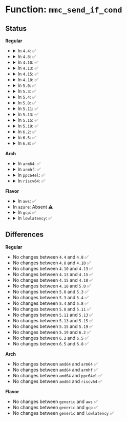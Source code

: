 # Function: <code>mmc_send_if_cond</code>

## Status
<b>Regular</b>
<ul>
<li>
<details>
<summary>In <code>4.4</code>: ✅</summary>

```c
int mmc_send_if_cond(struct mmc_host *host, u32 ocr);
```

**Collision:** Unique Global

**Inline:** No

**Transformation:** False

**Instances:**

```
In drivers/mmc/core/sd_ops.c (ffffffff816c8370)
Location: drivers/mmc/core/sd_ops.c:196
Inline: False
Direct callers:
  - drivers/mmc/core/core.c:mmc_rescan
  - drivers/mmc/core/sd.c:mmc_sd_get_cid
  - drivers/mmc/core/sd.c:mmc_sd_get_cid
  - drivers/mmc/core/sdio.c:mmc_sdio_init_card
  - drivers/mmc/core/sdio.c:mmc_sdio_power_restore
  - drivers/mmc/core/sdio.c:mmc_sdio_resume
```
**Symbols:**

```
ffffffff816c8370-ffffffff816c840d: mmc_send_if_cond (STB_GLOBAL)
```
</details>
</li>
<li>
<details>
<summary>In <code>4.8</code>: ✅</summary>

```c
int mmc_send_if_cond(struct mmc_host *host, u32 ocr);
```

**Collision:** Unique Global

**Inline:** No

**Transformation:** False

**Instances:**

```
In drivers/mmc/core/sd_ops.c (ffffffff8172b320)
Location: drivers/mmc/core/sd_ops.c:191
Inline: False
Direct callers:
  - drivers/mmc/core/core.c:mmc_rescan
  - drivers/mmc/core/sd.c:mmc_sd_get_cid
  - drivers/mmc/core/sd.c:mmc_sd_get_cid
  - drivers/mmc/core/sdio.c:mmc_sdio_power_restore
  - drivers/mmc/core/sdio.c:mmc_sdio_resume
  - drivers/mmc/core/sdio.c:mmc_sdio_init_card
```
**Symbols:**

```
ffffffff8172b320-ffffffff8172b3bc: mmc_send_if_cond (STB_GLOBAL)
```
</details>
</li>
<li>
<details>
<summary>In <code>4.10</code>: ✅</summary>

```c
int mmc_send_if_cond(struct mmc_host *host, u32 ocr);
```

**Collision:** Unique Global

**Inline:** No

**Transformation:** False

**Instances:**

```
In drivers/mmc/core/sd_ops.c (ffffffff8175e3d0)
Location: drivers/mmc/core/sd_ops.c:186
Inline: False
Direct callers:
  - drivers/mmc/core/core.c:mmc_rescan
  - drivers/mmc/core/sd.c:mmc_sd_get_cid
  - drivers/mmc/core/sd.c:mmc_sd_get_cid
  - drivers/mmc/core/sdio.c:mmc_sdio_power_restore
  - drivers/mmc/core/sdio.c:mmc_sdio_resume
  - drivers/mmc/core/sdio.c:mmc_sdio_init_card
```
**Symbols:**

```
ffffffff8175e3d0-ffffffff8175e46c: mmc_send_if_cond (STB_GLOBAL)
```
</details>
</li>
<li>
<details>
<summary>In <code>4.13</code>: ✅</summary>

```c
int mmc_send_if_cond(struct mmc_host *host, u32 ocr);
```

**Collision:** Unique Global

**Inline:** No

**Transformation:** False

**Instances:**

```
In drivers/mmc/core/sd_ops.c (ffffffff8177cb40)
Location: drivers/mmc/core/sd_ops.c:186
Inline: False
Direct callers:
  - drivers/mmc/core/core.c:mmc_rescan
  - drivers/mmc/core/sd.c:mmc_sd_get_cid
  - drivers/mmc/core/sd.c:mmc_sd_get_cid
  - drivers/mmc/core/sdio.c:mmc_sdio_power_restore
  - drivers/mmc/core/sdio.c:mmc_sdio_resume
  - drivers/mmc/core/sdio.c:mmc_sdio_resend_if_cond
```
**Symbols:**

```
ffffffff8177cb40-ffffffff8177cbda: mmc_send_if_cond (STB_GLOBAL)
```
</details>
</li>
<li>
<details>
<summary>In <code>4.15</code>: ✅</summary>

```c
int mmc_send_if_cond(struct mmc_host *host, u32 ocr);
```

**Collision:** Unique Global

**Inline:** No

**Transformation:** False

**Instances:**

```
In drivers/mmc/core/sd_ops.c (ffffffff817f30c0)
Location: drivers/mmc/core/sd_ops.c:186
Inline: False
Direct callers:
  - drivers/mmc/core/core.c:mmc_rescan
  - drivers/mmc/core/sd.c:mmc_sd_get_cid
  - drivers/mmc/core/sd.c:mmc_sd_get_cid
  - drivers/mmc/core/sdio.c:mmc_sdio_power_restore
  - drivers/mmc/core/sdio.c:mmc_sdio_resume
  - drivers/mmc/core/sdio.c:mmc_sdio_resend_if_cond
```
**Symbols:**

```
ffffffff817f30c0-ffffffff817f315a: mmc_send_if_cond (STB_GLOBAL)
```
</details>
</li>
<li>
<details>
<summary>In <code>4.18</code>: ✅</summary>

```c
int mmc_send_if_cond(struct mmc_host *host, u32 ocr);
```

**Collision:** Unique Global

**Inline:** No

**Transformation:** False

**Instances:**

```
In drivers/mmc/core/sd_ops.c (ffffffff8183c500)
Location: drivers/mmc/core/sd_ops.c:186
Inline: False
Direct callers:
  - drivers/mmc/core/core.c:mmc_rescan
  - drivers/mmc/core/sdio.c:mmc_sdio_resend_if_cond
```
**Symbols:**

```
ffffffff8183c500-ffffffff8183c59a: mmc_send_if_cond (STB_GLOBAL)
```
</details>
</li>
<li>
<details>
<summary>In <code>5.0</code>: ✅</summary>

```c
int mmc_send_if_cond(struct mmc_host *host, u32 ocr);
```

**Collision:** Unique Global

**Inline:** No

**Transformation:** False

**Instances:**

```
In drivers/mmc/core/sd_ops.c (ffffffff81868490)
Location: drivers/mmc/core/sd_ops.c:186
Inline: False
Direct callers:
  - drivers/mmc/core/core.c:mmc_rescan
  - drivers/mmc/core/sdio.c:mmc_sdio_resend_if_cond
```
**Symbols:**

```
ffffffff81868490-ffffffff8186852a: mmc_send_if_cond (STB_GLOBAL)
```
</details>
</li>
<li>
<details>
<summary>In <code>5.3</code>: ✅</summary>

```c
int mmc_send_if_cond(struct mmc_host *host, u32 ocr);
```

**Collision:** Unique Global

**Inline:** No

**Transformation:** False

**Instances:**

```
In drivers/mmc/core/sd_ops.c (ffffffff818ac3b0)
Location: drivers/mmc/core/sd_ops.c:161
Inline: False
Direct callers:
  - drivers/mmc/core/core.c:mmc_rescan
  - drivers/mmc/core/sd.c:mmc_sd_get_cid
  - drivers/mmc/core/sd.c:mmc_sd_get_cid
  - drivers/mmc/core/sdio.c:mmc_sdio_resend_if_cond
```
**Symbols:**

```
ffffffff818ac3b0-ffffffff818ac44a: mmc_send_if_cond (STB_GLOBAL)
```
</details>
</li>
<li>
<details>
<summary>In <code>5.4</code>: ✅</summary>

```c
int mmc_send_if_cond(struct mmc_host *host, u32 ocr);
```

**Collision:** Unique Global

**Inline:** No

**Transformation:** False

**Instances:**

```
In drivers/mmc/core/sd_ops.c (ffffffff818de800)
Location: drivers/mmc/core/sd_ops.c:161
Inline: False
Direct callers:
  - drivers/mmc/core/core.c:mmc_rescan
  - drivers/mmc/core/sd.c:mmc_sd_get_cid
  - drivers/mmc/core/sd.c:mmc_sd_get_cid
  - drivers/mmc/core/sdio.c:mmc_sdio_resend_if_cond
```
**Symbols:**

```
ffffffff818de800-ffffffff818de89a: mmc_send_if_cond (STB_GLOBAL)
```
</details>
</li>
<li>
<details>
<summary>In <code>5.8</code>: ✅</summary>

```c
int mmc_send_if_cond(struct mmc_host *host, u32 ocr);
```

**Collision:** Unique Global

**Inline:** No

**Transformation:** False

**Instances:**

```
In drivers/mmc/core/sd_ops.c (ffffffff819b1620)
Location: drivers/mmc/core/sd_ops.c:161
Inline: False
Direct callers:
  - drivers/mmc/core/core.c:mmc_rescan_try_freq
  - drivers/mmc/core/sd.c:mmc_sd_get_cid
  - drivers/mmc/core/sd.c:mmc_sd_get_cid
  - drivers/mmc/core/sdio.c:mmc_sdio_init_card
  - drivers/mmc/core/sdio.c:mmc_sdio_init_card
```
**Symbols:**

```
ffffffff819b1620-ffffffff819b16b9: mmc_send_if_cond (STB_GLOBAL)
```
</details>
</li>
<li>
<details>
<summary>In <code>5.11</code>: ✅</summary>

```c
int mmc_send_if_cond(struct mmc_host *host, u32 ocr);
```

**Collision:** Unique Global

**Inline:** No

**Transformation:** False

**Instances:**

```
In drivers/mmc/core/sd_ops.c (ffffffff819b3940)
Location: drivers/mmc/core/sd_ops.c:196
Inline: False
Direct callers:
  - drivers/mmc/core/sd.c:mmc_sd_get_cid
  - drivers/mmc/core/sd.c:mmc_sd_get_cid
  - drivers/mmc/core/sdio.c:mmc_sdio_init_card
  - drivers/mmc/core/sdio.c:mmc_sdio_init_card
```
**Symbols:**

```
ffffffff819b3940-ffffffff819b39d9: mmc_send_if_cond (STB_GLOBAL)
```
</details>
</li>
<li>
<details>
<summary>In <code>5.13</code>: ✅</summary>

```c
int mmc_send_if_cond(struct mmc_host *host, u32 ocr);
```

**Collision:** Unique Global

**Inline:** No

**Transformation:** False

**Instances:**

```
In drivers/mmc/core/sd_ops.c (ffffffff81998120)
Location: drivers/mmc/core/sd_ops.c:196
Inline: False
Direct callers:
  - drivers/mmc/core/sd.c:mmc_sd_get_cid
  - drivers/mmc/core/sd.c:mmc_sd_get_cid
  - drivers/mmc/core/sdio.c:mmc_sdio_init_card
  - drivers/mmc/core/sdio.c:mmc_sdio_init_card
```
**Symbols:**

```
ffffffff81998120-ffffffff819981b7: mmc_send_if_cond (STB_GLOBAL)
```
</details>
</li>
<li>
<details>
<summary>In <code>5.15</code>: ✅</summary>

```c
int mmc_send_if_cond(struct mmc_host *host, u32 ocr);
```

**Collision:** Unique Global

**Inline:** No

**Transformation:** False

**Instances:**

```
In drivers/mmc/core/sd_ops.c (ffffffff81a448e0)
Location: drivers/mmc/core/sd_ops.c:197
Inline: False
Direct callers:
  - drivers/mmc/core/sd.c:mmc_sd_get_cid
  - drivers/mmc/core/sd.c:mmc_sd_get_cid
  - drivers/mmc/core/sdio.c:mmc_sdio_init_card
  - drivers/mmc/core/sdio.c:mmc_sdio_init_card
```
**Symbols:**

```
ffffffff81a448e0-ffffffff81a44977: mmc_send_if_cond (STB_GLOBAL)
```
</details>
</li>
<li>
<details>
<summary>In <code>5.19</code>: ✅</summary>

```c
int mmc_send_if_cond(struct mmc_host *host, u32 ocr);
```

**Collision:** Unique Global

**Inline:** No

**Transformation:** False

**Instances:**

```
In drivers/mmc/core/sd_ops.c (ffffffff81bb2410)
Location: drivers/mmc/core/sd_ops.c:197
Inline: False
Direct callers:
  - drivers/mmc/core/sd.c:mmc_sd_get_cid
  - drivers/mmc/core/sd.c:mmc_sd_get_cid
  - drivers/mmc/core/sdio.c:mmc_sdio_init_card
  - drivers/mmc/core/sdio.c:mmc_sdio_init_card
```
**Symbols:**

```
ffffffff81bb2410-ffffffff81bb24b3: mmc_send_if_cond (STB_GLOBAL)
```
</details>
</li>
<li>
<details>
<summary>In <code>6.2</code>: ✅</summary>

```c
int mmc_send_if_cond(struct mmc_host *host, u32 ocr);
```

**Collision:** Unique Global

**Inline:** No

**Transformation:** False

**Instances:**

```
In drivers/mmc/core/sd_ops.c (ffffffff81d566f0)
Location: drivers/mmc/core/sd_ops.c:197
Inline: False
Direct callers:
  - drivers/mmc/core/sd.c:mmc_sd_get_cid
  - drivers/mmc/core/sd.c:mmc_sd_get_cid
  - drivers/mmc/core/sdio.c:mmc_sdio_init_card
  - drivers/mmc/core/sdio.c:mmc_sdio_init_card
```
**Symbols:**

```
ffffffff81d566f0-ffffffff81d56793: mmc_send_if_cond (STB_GLOBAL)
```
</details>
</li>
<li>
<details>
<summary>In <code>6.5</code>: ✅</summary>

```c
int mmc_send_if_cond(struct mmc_host *host, u32 ocr);
```

**Collision:** Unique Global

**Inline:** No

**Transformation:** False

**Instances:**

```
In drivers/mmc/core/sd_ops.c (ffffffff81dc1060)
Location: drivers/mmc/core/sd_ops.c:197
Inline: False
Direct callers:
  - drivers/mmc/core/sd.c:mmc_sd_get_cid
  - drivers/mmc/core/sd.c:mmc_sd_get_cid
  - drivers/mmc/core/sdio.c:mmc_sdio_init_card
  - drivers/mmc/core/sdio.c:mmc_sdio_init_card
```
**Symbols:**

```
ffffffff81dc1060-ffffffff81dc1103: mmc_send_if_cond (STB_GLOBAL)
```
</details>
</li>
<li>
<details>
<summary>In <code>6.8</code>: ✅</summary>

```c
int mmc_send_if_cond(struct mmc_host *host, u32 ocr);
```

**Collision:** Unique Global

**Inline:** No

**Transformation:** False

**Instances:**

```
In drivers/mmc/core/sd_ops.c (ffffffff81e799a0)
Location: drivers/mmc/core/sd_ops.c:197
Inline: False
Direct callers:
  - drivers/mmc/core/sd.c:mmc_sd_get_cid
  - drivers/mmc/core/sd.c:mmc_sd_get_cid
  - drivers/mmc/core/sdio.c:mmc_sdio_init_card
  - drivers/mmc/core/sdio.c:mmc_sdio_init_card
```
**Symbols:**

```
ffffffff81e799a0-ffffffff81e79a43: mmc_send_if_cond (STB_GLOBAL)
```
</details>
</li>
</ul>
<b>Arch</b>
<ul>
<li>
<details>
<summary>In <code>arm64</code>: ✅</summary>

```c
int mmc_send_if_cond(struct mmc_host *host, u32 ocr);
```

**Collision:** Unique Global

**Inline:** No

**Transformation:** False

**Instances:**

```
In drivers/mmc/core/sd_ops.c (ffff800010b38938)
Location: drivers/mmc/core/sd_ops.c:161
Inline: False
Direct callers:
  - drivers/mmc/core/core.c:mmc_rescan
  - drivers/mmc/core/sd.c:mmc_sd_get_cid
  - drivers/mmc/core/sd.c:mmc_sd_get_cid
  - drivers/mmc/core/sdio.c:mmc_sdio_resend_if_cond
```
**Symbols:**

```
ffff800010b38938-ffff800010b389f4: mmc_send_if_cond (STB_GLOBAL)
```
</details>
</li>
<li>
<details>
<summary>In <code>armhf</code>: ✅</summary>

```c
int mmc_send_if_cond(struct mmc_host *host, u32 ocr);
```

**Collision:** Unique Global

**Inline:** No

**Transformation:** False

**Instances:**

```
In drivers/mmc/core/sd_ops.c (c0c132c8)
Location: drivers/mmc/core/sd_ops.c:161
Inline: False
Direct callers:
  - drivers/mmc/core/core.c:mmc_rescan
  - drivers/mmc/core/sd.c:mmc_sd_get_cid
  - drivers/mmc/core/sd.c:mmc_sd_get_cid
  - drivers/mmc/core/sdio.c:mmc_sdio_resend_if_cond
```
**Symbols:**

```
c0c132c8-c0c1338c: mmc_send_if_cond (STB_GLOBAL)
```
</details>
</li>
<li>
<details>
<summary>In <code>ppc64el</code>: ✅</summary>

```c
int mmc_send_if_cond(struct mmc_host *host, u32 ocr);
```

**Collision:** Unique Global

**Inline:** No

**Transformation:** False

**Instances:**

```
In drivers/mmc/core/sd_ops.c (c000000000c34820)
Location: drivers/mmc/core/sd_ops.c:161
Inline: False
Direct callers:
  - drivers/mmc/core/core.c:mmc_rescan
  - drivers/mmc/core/sd.c:mmc_sd_get_cid
  - drivers/mmc/core/sd.c:mmc_sd_get_cid
  - drivers/mmc/core/sdio.c:mmc_sdio_resend_if_cond
```
**Symbols:**

```
c000000000c34820-c000000000c34920: mmc_send_if_cond (STB_GLOBAL)
```
</details>
</li>
<li>
<details>
<summary>In <code>riscv64</code>: ✅</summary>

```c
int mmc_send_if_cond(struct mmc_host *host, u32 ocr);
```

**Collision:** Unique Global

**Inline:** No

**Transformation:** False

**Instances:**

```
In drivers/mmc/core/sd_ops.c (ffffffe0007106e8)
Location: drivers/mmc/core/sd_ops.c:161
Inline: False
Direct callers:
  - drivers/mmc/core/core.c:mmc_rescan
  - drivers/mmc/core/sd.c:mmc_sd_get_cid
  - drivers/mmc/core/sd.c:mmc_sd_get_cid
  - drivers/mmc/core/sdio.c:mmc_sdio_resend_if_cond
```
**Symbols:**

```
ffffffe0007106e8-ffffffe00071077c: mmc_send_if_cond (STB_GLOBAL)
```
</details>
</li>
</ul>
<b>Flavor</b>
<ul>
<li>
<details>
<summary>In <code>aws</code>: ✅</summary>

```c
int mmc_send_if_cond(struct mmc_host *host, u32 ocr);
```

**Collision:** Unique Global

**Inline:** No

**Transformation:** False

**Instances:**

```
In drivers/mmc/core/sd_ops.c (ffffffff818821c0)
Location: drivers/mmc/core/sd_ops.c:161
Inline: False
Direct callers:
  - drivers/mmc/core/core.c:mmc_rescan
  - drivers/mmc/core/sd.c:mmc_sd_get_cid
  - drivers/mmc/core/sd.c:mmc_sd_get_cid
  - drivers/mmc/core/sdio.c:mmc_sdio_resend_if_cond
```
**Symbols:**

```
ffffffff818821c0-ffffffff8188225a: mmc_send_if_cond (STB_GLOBAL)
```
</details>
</li>
<li>
In <code>azure</code>: Absent ⚠️
</li>
<li>
<details>
<summary>In <code>gcp</code>: ✅</summary>

```c
int mmc_send_if_cond(struct mmc_host *host, u32 ocr);
```

**Collision:** Unique Global

**Inline:** No

**Transformation:** False

**Instances:**

```
In drivers/mmc/core/sd_ops.c (ffffffff818d3660)
Location: drivers/mmc/core/sd_ops.c:161
Inline: False
Direct callers:
  - drivers/mmc/core/core.c:mmc_rescan
  - drivers/mmc/core/sd.c:mmc_sd_get_cid
  - drivers/mmc/core/sd.c:mmc_sd_get_cid
  - drivers/mmc/core/sdio.c:mmc_sdio_resend_if_cond
```
**Symbols:**

```
ffffffff818d3660-ffffffff818d36fa: mmc_send_if_cond (STB_GLOBAL)
```
</details>
</li>
<li>
<details>
<summary>In <code>lowlatency</code>: ✅</summary>

```c
int mmc_send_if_cond(struct mmc_host *host, u32 ocr);
```

**Collision:** Unique Global

**Inline:** No

**Transformation:** False

**Instances:**

```
In drivers/mmc/core/sd_ops.c (ffffffff818f0180)
Location: drivers/mmc/core/sd_ops.c:161
Inline: False
Direct callers:
  - drivers/mmc/core/core.c:mmc_rescan
  - drivers/mmc/core/sd.c:mmc_sd_get_cid
  - drivers/mmc/core/sd.c:mmc_sd_get_cid
  - drivers/mmc/core/sdio.c:mmc_sdio_resend_if_cond
```
**Symbols:**

```
ffffffff818f0180-ffffffff818f021a: mmc_send_if_cond (STB_GLOBAL)
```
</details>
</li>
</ul>

## Differences
<b>Regular</b>
<ul>
<li>
No changes between <code>4.4</code> and <code>4.8</code> ✅
</li>
<li>
No changes between <code>4.8</code> and <code>4.10</code> ✅
</li>
<li>
No changes between <code>4.10</code> and <code>4.13</code> ✅
</li>
<li>
No changes between <code>4.13</code> and <code>4.15</code> ✅
</li>
<li>
No changes between <code>4.15</code> and <code>4.18</code> ✅
</li>
<li>
No changes between <code>4.18</code> and <code>5.0</code> ✅
</li>
<li>
No changes between <code>5.0</code> and <code>5.3</code> ✅
</li>
<li>
No changes between <code>5.3</code> and <code>5.4</code> ✅
</li>
<li>
No changes between <code>5.4</code> and <code>5.8</code> ✅
</li>
<li>
No changes between <code>5.8</code> and <code>5.11</code> ✅
</li>
<li>
No changes between <code>5.11</code> and <code>5.13</code> ✅
</li>
<li>
No changes between <code>5.13</code> and <code>5.15</code> ✅
</li>
<li>
No changes between <code>5.15</code> and <code>5.19</code> ✅
</li>
<li>
No changes between <code>5.19</code> and <code>6.2</code> ✅
</li>
<li>
No changes between <code>6.2</code> and <code>6.5</code> ✅
</li>
<li>
No changes between <code>6.5</code> and <code>6.8</code> ✅
</li>
</ul>
<b>Arch</b>
<ul>
<li>
No changes between <code>amd64</code> and <code>arm64</code> ✅
</li>
<li>
No changes between <code>amd64</code> and <code>armhf</code> ✅
</li>
<li>
No changes between <code>amd64</code> and <code>ppc64el</code> ✅
</li>
<li>
No changes between <code>amd64</code> and <code>riscv64</code> ✅
</li>
</ul>
<b>Flavor</b>
<ul>
<li>
No changes between <code>generic</code> and <code>aws</code> ✅
</li>
<li>
No changes between <code>generic</code> and <code>gcp</code> ✅
</li>
<li>
No changes between <code>generic</code> and <code>lowlatency</code> ✅
</li>
</ul>
